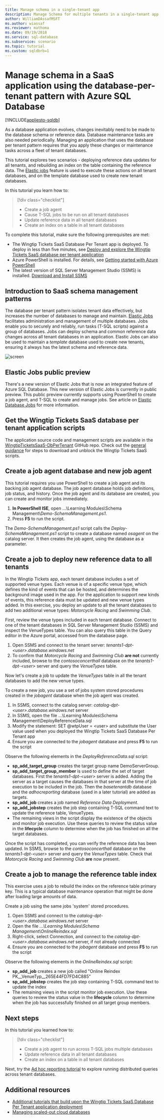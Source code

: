 ```yaml
---
title: Manage schema in a single-tenant app
description: Manage Schema for multiple tenants in a single-tenant app that uses Azure SQL Database
author: WilliamDAssafMSFT
ms.author: wiassaf
ms.reviewer: mathoma
ms.date: 09/19/2018
ms.service: sql-database
ms.subservice: scenario
ms.topic: tutorial
ms.custom: sqldbrb=1
---
```

# Manage schema in a SaaS application using the database-per-tenant pattern with Azure SQL Database
[!INCLUDE[appliesto-sqldb](../includes/appliesto-sqldb.md)]
 
As a database application evolves, changes inevitably need to be made to the database schema or reference data.  Database maintenance tasks are also needed periodically. Managing an application that uses the database per tenant pattern requires that you apply these changes or maintenance tasks across a fleet of tenant databases.

This tutorial explores two scenarios - deploying reference data updates for all tenants, and rebuilding an index on the table containing the reference data. The [Elastic jobs](./elastic-jobs-overview.md) feature is used to execute these actions on all tenant databases, and on the template database used to create new tenant databases.

In this tutorial you learn how to:

> [!div class="checklist"]
> 
> * Create a job agent
> * Cause T-SQL jobs to be run on all tenant databases
> * Update reference data in all tenant databases
> * Create an index on a table in all tenant databases


To complete this tutorial, make sure the following prerequisites are met:

* The Wingtip Tickets SaaS Database Per Tenant app is deployed. To deploy in less than five minutes, see [Deploy and explore the Wingtip Tickets SaaS database per tenant application](./saas-dbpertenant-get-started-deploy.md)
* Azure PowerShell is installed. For details, see [Getting started with Azure PowerShell](/powershell/azure/get-started-azureps)
* The latest version of SQL Server Management Studio (SSMS) is installed. [Download and Install SSMS](/sql/ssms/download-sql-server-management-studio-ssms)


## Introduction to SaaS schema management patterns

The database per tenant pattern isolates tenant data effectively, but increases the number of databases to manage and maintain. [Elastic Jobs](./elastic-jobs-overview.md) facilitates administration and management of multiple databases. Jobs enable you to securely and reliably, run tasks (T-SQL scripts) against a group of databases. Jobs can deploy schema and common reference data changes across all tenant databases in an application. Elastic Jobs can also be used to maintain a *template* database used to create new tenants, ensuring it always has the latest schema and reference data.

![screen](./media/saas-tenancy-schema-management/schema-management-dpt.png)


## Elastic Jobs public preview

There's a new version of Elastic Jobs that is now an integrated feature of Azure SQL Database. This new version of Elastic Jobs is currently in public preview. This public preview currently supports using PowerShell to create a job agent, and T-SQL to create and manage jobs.
See article on [Elastic Database Jobs](./elastic-jobs-overview.md) for more information.

## Get the Wingtip Tickets SaaS database per tenant application scripts

The application source code and management scripts are available in the [WingtipTicketsSaaS-DbPerTenant](https://github.com/Microsoft/WingtipTicketsSaaS-DbPerTenant) GitHub repo. Check out the [general guidance](saas-tenancy-wingtip-app-guidance-tips.md) for steps to download and unblock the Wingtip Tickets SaaS scripts.

## Create a job agent database and new job agent

This tutorial requires you use PowerShell to create a job agent and its backing job agent database. The job agent database holds job definitions, job status, and history. Once the job agent and its database are created, you can create and monitor jobs immediately.

1. **In PowerShell ISE**, open …\\Learning Modules\\Schema Management\\*Demo-SchemaManagement.ps1*.
1. Press **F5** to run the script.

The *Demo-SchemaManagement.ps1* script calls the *Deploy-SchemaManagement.ps1* script to create a database named *osagent* on the catalog server. It then creates the job agent, using the  database as a parameter.

## Create a job to deploy new reference data to all tenants

In the Wingtip Tickets app, each tenant database includes a set of supported venue types. Each venue is of a specific venue type, which defines the kind of events that can be hosted, and determines the background image used in the app. For the application to support new kinds of events, this reference data must be updated and new venue types added.  In this exercise, you deploy an update to all the tenant databases to add two additional venue types: *Motorcycle Racing* and *Swimming Club*.

First, review the venue types included in each tenant database. Connect to one of the tenant databases in SQL Server Management Studio (SSMS) and inspect the VenueTypes table.  You can also query this table in the Query editor in the Azure portal, accessed from the database page. 

1. Open SSMS and connect to the tenant server: *tenants1-dpt-&lt;user&gt;.database.windows.net*
1. To confirm that *Motorcycle Racing* and *Swimming Club* **are not** currently included, browse to the _contosoconcerthall_ database on the *tenants1-dpt-&lt;user&gt;* server and query the *VenueTypes* table.

Now let's create a job to update the *VenueTypes* table in all the tenant databases to add the new venue types.

To create a new job, you use a set of jobs system stored procedures created in the _jobagent_ database when the job agent was created.

1. In SSMS, connect to the catalog server: *catalog-dpt-&lt;user&gt;.database.windows.net* server 
1. In SSMS, open the file …\\Learning Modules\\Schema Management\\DeployReferenceData.sql
1. Modify the statement: SET @wtpUser = &lt;user&gt; and substitute the User value used when you deployed the Wingtip Tickets SaaS Database Per Tenant app
1. Ensure you are connected to the _jobagent_ database and press **F5** to run the script

Observe the following elements in the *DeployReferenceData.sql* script:
* **sp\_add\_target\_group** creates the target group name DemoServerGroup.
* **sp\_add\_target\_group\_member** is used to define the set of target databases.  First the _tenants1-dpt-&lt;user&gt;_ server is added.  Adding the server as a target causes the databases in that server at the time of job execution to be included in the job. Then the _basetenantdb_ database and the *adhocreporting* database (used in a later tutorial) are added as targets.
* **sp\_add\_job** creates a job named _Reference Data Deployment_.
* **sp\_add\_jobstep** creates the job step containing T-SQL command text to update the reference table, VenueTypes.
* The remaining views in the script display the existence of the objects and monitor job execution. Use these queries to review the status value in the **lifecycle** column to determine when the job has finished on all the target databases.

Once the script has completed, you can verify the reference data has been updated.  In SSMS, browse to the *contosoconcerthall* database on the *tenants1-dpt-&lt;user&gt;* server and query the *VenueTypes* table.  Check that *Motorcycle Racing* and *Swimming Club* **are** now present.


## Create a job to manage the reference table index

This exercise uses a job to rebuild the index on the reference table primary key.  This is a typical database maintenance operation that might be done after loading large amounts of data.

Create a job using the same jobs 'system' stored procedures.

1. Open SSMS and connect to the _catalog-dpt-&lt;user&gt;.database.windows.net_ server
1. Open the file _…\\Learning Modules\\Schema Management\\OnlineReindex.sql_
1. Right-click, select Connection, and connect to the _catalog-dpt-&lt;user&gt;.database.windows.net_ server, if not already connected
1. Ensure you are connected to the _jobagent_ database and press **F5** to run the script

Observe the following elements in the _OnlineReindex.sql_ script:
* **sp\_add\_job** creates a new job called "Online Reindex PK\_\_VenueTyp\_\_265E44FD7FD4C885"
* **sp\_add\_jobstep** creates the job step containing T-SQL command text to update the index
* The remaining views in the script monitor job execution. Use these queries to review the status value in the **lifecycle** column to determine when the job has successfully finished on all target group members.



## Next steps

In this tutorial you learned how to:

> [!div class="checklist"]
> 
> * Create a job agent to run across T-SQL jobs multiple databases
> * Update reference data in all tenant databases
> * Create an index on a table in all tenant databases

Next, try the [Ad hoc reporting tutorial](./saas-tenancy-cross-tenant-reporting.md) to explore running distributed queries across tenant databases.


## Additional resources

* [Additional tutorials that build upon the Wingtip Tickets SaaS Database Per Tenant application deployment](./saas-dbpertenant-wingtip-app-overview.md#sql-database-wingtip-saas-tutorials)
* [Managing scaled-out cloud databases](./elastic-jobs-overview.md)
